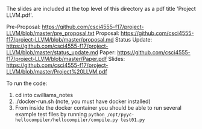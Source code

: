 The slides are included at the top level of this directory as a pdf title 'Project LLVM.pdf'.

Pre-Proposal: https://github.com/csci4555-f17/project-LLVM/blob/master/pre_proposal.txt
Proposal: https://github.com/csci4555-f17/project-LLVM/blob/master/proposal.md
Status Update: https://github.com/csci4555-f17/project-LLVM/blob/master/status_update.md
Paper: https://github.com/csci4555-f17/project-LLVM/blob/master/Paper.pdf
Slides: https://github.com/csci4555-f17/project-LLVM/blob/master/Project%20LLVM.pdf

To run the code:

1. cd into cwilliams_notes
2. ./docker-run.sh (note, you must have docker installed)
3. From inside the docker container you should be able to run several example test files by running `python /opt/pyyc-hellocompiler/hellocompiler/compile.py test01.py`
